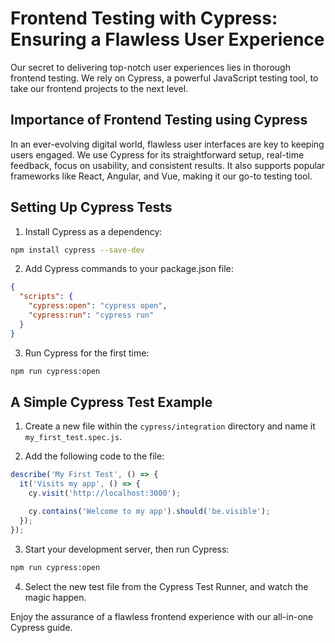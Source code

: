 # Frontend Testing with Cypress: Ensuring a Flawless User Experience

Our secret to delivering top-notch user experiences lies in thorough frontend testing. We rely on Cypress, a powerful JavaScript testing tool, to take our frontend projects to the next level.

## Importance of Frontend Testing using Cypress

In an ever-evolving digital world, flawless user interfaces are key to keeping users engaged. We use Cypress for its straightforward setup, real-time feedback, focus on usability, and consistent results. It also supports popular frameworks like React, Angular, and Vue, making it our go-to testing tool.

## Setting Up Cypress Tests

1. Install Cypress as a dependency:
```bash
npm install cypress --save-dev
```

2. Add Cypress commands to your package.json file:
```json
{
  "scripts": {
    "cypress:open": "cypress open",
    "cypress:run": "cypress run"
  }
}
```

3. Run Cypress for the first time:
```bash
npm run cypress:open
```

## A Simple Cypress Test Example

1. Create a new file within the `cypress/integration` directory and name it `my_first_test.spec.js`.

2. Add the following code to the file:

```javascript
describe('My First Test', () => {
  it('Visits my app', () => {
    cy.visit('http://localhost:3000');

    cy.contains('Welcome to my app').should('be.visible');
  });
});
```

3. Start your development server, then run Cypress:
```bash
npm run cypress:open
```

4. Select the new test file from the Cypress Test Runner, and watch the magic happen.

Enjoy the assurance of a flawless frontend experience with our all-in-one Cypress guide.
